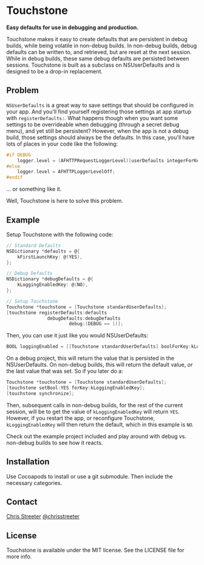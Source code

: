 # Touchstone

**Easy defaults for use in debugging and production.**

Touchstone makes it easy to create defaults that are persistent in debug builds, while being volatile in non-debug builds. In non-debug builds, debug defaults can be written to, and retrieved, but are reset at the next session. While in debug builds, these same debug defaults are persisted between sessions. Touchstone is built as a subclass on NSUserDefaults and is designed to be a drop-in replacement.

## Problem

`NSUserDefaults` is a great way to save settings that should be configured in your app. And you'll find yourself registering those settings at app startup with `registerDefaults:`. What happens though when you want some settings to be overrideable when debugging (through a secret debug menu), and yet still be persistent? However, when the app is not a debug build, those settings should always be the defaults. In this case, you'll have lots of places in your code like the following:

```objective-c
#if DEBUG
    logger.level = (AFHTTPRequestLoggerLevel)[userDefaults integerForKey:kUserDefaultsNetworkLoggingLevel];
#else
    logger.level = AFHTTPLoggerLevelOff;
#endif
```

... or something like it.

Well, Touchstone is here to solve this problem.

## Example

Setup Touchstone with the following code:

```objective-c
// Standard Defaults
NSDictionary *defaults = @{
    kFirstLaunchKey: @(YES),
};

// Debug Defaults
NSDictionary *debugDefaults = @{
    kLoggingEnabledKey: @(NO),
};

// Setup Touchstone
Touchstone *touchstone = [Touchstone standardUserDefaults];
[touchstone registerDefaults:defaults
               debugDefaults:debugDefaults
                       debug:(DEBUG == 1)];
```

Then, you can use it just like you would NSUserDefaults:

```objective-c
BOOL loggingEnabled = [[Touchstone standardUserDefaults] boolForKey:kLoggingEnabledKey];
```

On a debug project, this will return the value that is persisted in the NSUserDefaults. On non-debug builds, this will return the default value, _or_ the last value that was set. So if you later do a:

```objective-c
Touchstone *touchstone = [Touchstone standardUserDefaults];
[touchstone setBool:YES forKey:kLoggingEnabledKey];
[touchstone synchronize];
```

Then, subsequent calls in non-debug builds, for the rest of the current session, will be to get the value of `kLoggingEnabledKey` will return `YES`. However, if you restart the app, or reconfigure Touchstone, `kLoggingEnabledKey` will then return the default, which in this example is `NO`.

Check out the example project included and play around with debug vs. non-debug builds to see how it reacts.

## Installation

Use Cocoapods to install or use a git submodule. Then include the necessary categories.

## Contact

[Chris Streeter](http://github.com/streeter)
[@chrisstreeter](https://twitter.com/chrisstreeter)

## License

Touchstone is available under the MIT license. See the LICENSE file for more info.

